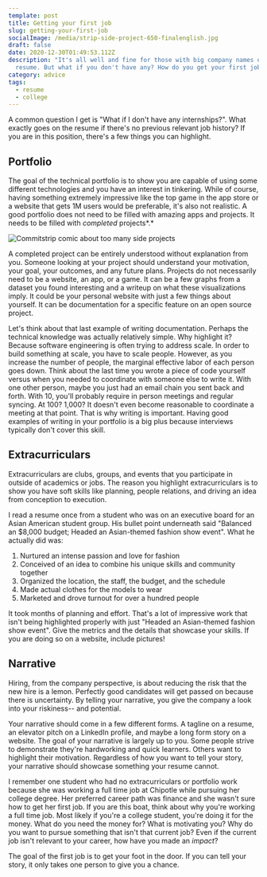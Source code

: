 ```yaml
---
template: post
title: Getting your first job
slug: getting-your-first-job
socialImage: /media/strip-side-project-650-finalenglish.jpg
draft: false
date: 2020-12-30T01:49:53.112Z
description: "It's all well and fine for those with big company names on their
  resume. But what if you don't have any? How do you get your first job? "
category: advice
tags:
  - resume
  - college
---
```

A common question I get is "What if I don't have any internships?". What exactly goes on the resume if there's no previous relevant job history? If you are in this position, there's a few things you can highlight.

## Portfolio

The goal of the technical portfolio is to show you are capable of using some different technologies and you have an interest in tinkering. While of course, having something extremely impressive like the top game in the app store or a website that gets 1M users would be preferable, it's also not realistic. A good portfolio does not need to be filled with amazing apps and projects. It needs to be filled with *completed* projects*.*

![Commitstrip comic about too many side projects](/media/strip-side-project-650-finalenglish.jpg "The current state of my Github")

A completed project can be entirely understood without explanation from you. Someone looking at your project should understand your motivation, your goal, your outcomes, and any future plans. Projects do not necessarily need to be a website, an app, or a game. It can be a few graphs from a dataset you found interesting and a writeup on what these visualizations imply. It could be your personal website with just a few things about yourself. It can be documentation for a specific feature on an open source project.

Let's think about that last example of writing documentation. Perhaps the technical knowledge was actually relatively simple. Why highlight it? Because software engineering is often trying to address scale. In order to build something at scale, you have to scale people. However, as you increase the number of people, the marginal effective labor of each person goes down. Think about the last time you wrote a piece of code yourself versus when you needed to coordinate with someone else to write it. With one other person, maybe you just had an email chain you sent back and forth. With 10, you'll probably require in person meetings and regular syncing. At 100? 1,000? It doesn't even become reasonable to coordinate a meeting at that point. That is why writing is important. Having good examples of writing in your portfolio is a big plus because interviews typically don't cover this skill.

## Extracurriculars

Extracurriculars are clubs, groups, and events that you participate in outside of academics or jobs. The reason you highlight extracurriculars is to show you have soft skills like planning, people relations, and driving an idea from conception to execution. 

I read a resume once from a student who was on an executive board for an Asian American student group. His bullet point underneath said "Balanced an $8,000 budget; Headed an Asian-themed fashion show event". What he actually did was:

1. Nurtured an intense passion and love for fashion
2. Conceived of an idea to combine his unique skills and community together
3. Organized the location, the staff, the budget, and the schedule
4. Made actual clothes for the models to wear
5. Marketed and drove turnout for over a hundred people

It took months of planning and effort. That's a lot of impressive work that isn't being highlighted properly with just "Headed an Asian-themed fashion show event". Give the metrics and the details that showcase your skills. If you are doing so on a website, include pictures! 

## Narrative

Hiring, from the company perspective, is about reducing the risk that the new hire is a lemon. Perfectly good candidates will get passed on because there is uncertainty. By telling your narrative, you give the company a look into your riskiness-- and potential. 

Your narrative should come in a few different forms. A tagline on a resume, an elevator pitch on a LinkedIn profile, and maybe a long form story on a website. The goal of your narrative is largely up to you. Some people strive to demonstrate they're hardworking and quick learners. Others want to highlight their motivation. Regardless of how you want to tell your story, your narrative should showcase something your resume cannot.

I remember one student who had no extracurriculars or portfolio work because she was working a full time job at Chipotle while pursuing her college degree. Her preferred career path was finance and she wasn't sure how to get her first job. If you are this boat, think about why you're working a full time job. Most likely if you're a college student, you're doing it for the money. What do you need the money for? What is motivating you? Why do you want to pursue something that isn't that current job? Even if the current job isn't relevant to your career, how have you made an *impact*? 

The goal of the first job is to get your foot in the door. If you can tell your story, it only takes one person to give you a chance.